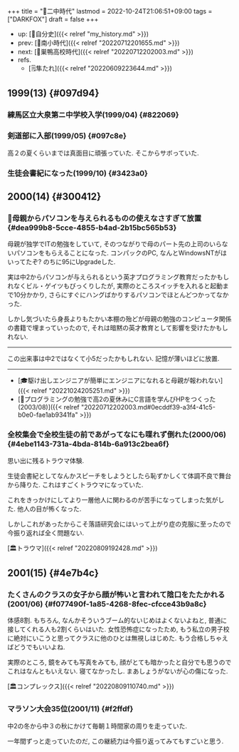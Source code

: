 +++
title = "🦊二中時代"
lastmod = 2022-10-24T21:06:51+09:00
tags = ["DARKFOX"]
draft = false
+++

-   up: [🦊自分史]({{< relref "my_history.md" >}})
-   prev: [🦊南小時代]({{< relref "20220712201655.md" >}})
-   next: [🦊巣鴨高校時代]({{< relref "20220712202003.md" >}})
-   refs.
    -   [🗒隼たれ]({{< relref "20220609223644.md" >}})


## 1999(13) {#097d94}


### 練馬区立大泉第ニ中学校入学(1999/04) {#822069}


### 剣道部に入部(1999/05) {#097c8e}

高２の夏くらいまでは真面目に頑張っていた. そこからサボっていた.


### 生徒会書紀になった(1999/10) {#3423a0}


## 2000(14) {#300412}


### 🔵母親からパソコンを与えられるものの使えなさすぎて放置 {#dea999b8-5cce-4855-b4ad-2b15bc565b53}

母親が独学でITの勉強をしていて, そのつながりで母のパート先の上司のいらないパソコンをもらえることになった. コンパックのPC, なんとWindowsNTがはいってたぞ? のちに95にUpgradeした.

実は中2からパソコンが与えられるという英才プログラミング教育だったかもしれなくビル・ゲイツもびっくりしたが, 実際のところスイッチを入れると起動まで10分かかり, さらにすぐにハングばかりするパソコンでほとんどつかってなかった.

しかし気づいたら身長よりもたかい本棚の殆どが母親の勉強のコンピュータ関係の書籍で埋まっていったので, それは暗黙の英才教育として影響を受けたかもしれない.

---

この出来事は中2ではなくて小5だったかもしれない. 記憶が薄いほどに放置.

---

-   [🎓駆け出しエンジニアが簡単にエンジニアになれると母親が報われない]({{< relref "20221024205251.md" >}})
-   [🔵プログラミングの勉強で高2の夏休みにC言語を学んびHPをつくった(2003/08)]({{< relref "20220712202003.md#0ecddf39-a3f4-41c5-b0e0-fae1ab9341fa" >}})


### 全校集会で全校生徒の前であがってなにも喋れず倒れた(2000/06) {#4ebe1143-731a-4bda-814b-6a913c2bea6f}

思い出に残るトラウマ体験.

生徒会書紀としてなんかスピーチをしようとしたら恥ずかしくて体調不良で舞台から降りた. これはすごくトラウマになっていた.

これをきっかけにしてより一層他人に関わるのが苦手になってしまった気がした. 他人の目が怖くなった.

しかしこれがあったからこそ落語研究会にはいって上がり症の克服に至ったので今振り返れば全く問題ない.

[🏛トラウマ]({{< relref "20220809192428.md" >}})


## 2001(15) {#4e7b4c}


### たくさんのクラスの女子から顔が怖いと言われて陰口をたたかれる(2001/06) {#f077490f-1a85-4268-8fec-cfcce43b9a8c}

体感8割. もちろん, なんかそういうブーム的ないじめはよくないよねと, 普通に接してくれる人も2割くらいはいた. 女性恐怖症になったため, もう私立の男子校に絶対にいこうと思ってクラスに他のひとは無視しはじめた. もう合格しちゃえばどうでもいいよね.

実際のところ, 鏡をみても写真をみても, 顔がとても暗かったと自分でも思うのでこれはなんともいえない. 寝てなかったし. まあしょうがないが心の傷になった.

[🏛コンプレックス]({{< relref "20220809110740.md" >}})


### マラソン大会35位(2001/11) {#f2ffdf}

中2の冬から中３の秋にかけて毎朝１時間家の周りを走っていた.

一年間ずっと走っていたのだ, この継続力は今振り返ってみてもすごいと思う.
